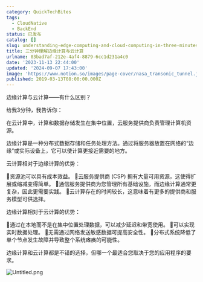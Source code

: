 ```yaml
---
category: QuickTechBites
tags:
  - CloudNative
  - BackEnd
status: 已发布
catalog: []
slug: understanding-edge-computing-and-cloud-computing-in-three-minutes
title: 三分钟理解边缘计算与云计算
urlname: 03bad7af-212e-4af4-8879-6cc1d231a4c0
date: '2023-11-13 22:44:00'
updated: '2024-09-07 17:43:00'
image: 'https://www.notion.so/images/page-cover/nasa_transonic_tunnel.jpg'
published: 2019-03-13T08:00:00.000Z
---
```


边缘计算与云计算——有什么区别？


给我3分钟，我告诉你：


在云计算中，计算和数据存储发生在集中位置，云服务提供商负责管理计算机资源。


边缘计算是一种分布式数据存储和任务处理方法。通过将服务器放置在网络的“边缘”或实际设备上，它可以使计算更接近需要的地方。


云计算相对于边缘计算的优势：


🔹资源池可以具有成本效益。
🔹云服务提供商 (CSP) 拥有大量可用资源，这使得扩展或缩减变得简单。
🔹通信服务提供商为您管理所有基础设施，而边缘计算通常更复杂，因此更需要实践。
🔹云计算存在的时间较长，这意味着有更多的提供商和服务模型可供选择。


边缘计算相对于云计算的优势：


🔸通过在本地而不是在集中位置处理数据，可以减少延迟和带宽使用。
🔸可以实现实时数据处理。
🔸无需通过网络发送敏感数据可提高安全性。
🔸分布式系统降低了单个节点发生故障并导致整个系统瘫痪的可能性。


边缘计算和云计算都是不错的选择，但哪一个最适合您取决于您的应用程序的要求。


![Untitled.png](https://prod-files-secure.s3.us-west-2.amazonaws.com/5d24fe63-e567-4804-86f9-9fdc62e13082/13581d9b-f241-4af1-9995-cb87504adaf1/Untitled.png?X-Amz-Algorithm=AWS4-HMAC-SHA256&X-Amz-Content-Sha256=UNSIGNED-PAYLOAD&X-Amz-Credential=ASIAZI2LB466XH5O4TNL%2F20250206%2Fus-west-2%2Fs3%2Faws4_request&X-Amz-Date=20250206T213301Z&X-Amz-Expires=3600&X-Amz-Security-Token=IQoJb3JpZ2luX2VjEE0aCXVzLXdlc3QtMiJGMEQCIHwLaqtKJAUebd%2Fs7xg%2FFRforOjZeR94KpVWRBQj1OWWAiAJqPIFy%2FWAJhoIAIK4FHWL7Vo%2BCx2NySPFmq8zJ%2FXOKSr%2FAwhmEAAaDDYzNzQyMzE4MzgwNSIM6s0%2FdS3u0wup5PKjKtwDYnn8DafneA1%2B5VyLpNrV2v0nLGBC1JyTaBYPZeMBYAL%2FuRw%2BAKMPRh8ocyPluz3Pbu0S1BABKDNgSJfKZvxOgsKTi8hJKEIaAKPyQ2CmVHr6beqkKSZc5g9c2WDxf2gpN2K5rVxFBUoo4U6Pp2sLouWnN0BArzxCwQQdlQr1ZNZEowgJsACFDjklfOSeOWMDoKJit5pdUU07l3s0x91vhUMJa9PV%2BhrO6o9xHjzZduD70Dr6JXIlqBJ9HVAT%2B%2FQv%2FlvJlqmq35yRkC4QPL%2B%2F9i9U6mxWYVB%2FVuyBYF5PFEipxTpnuUCCLF23%2B77CGaGtmARICy7B2zjKkI4t%2BSnDu6fLz429v%2FeVXzRYxw1QueuTGYU0HhAAtyJbb3Ida0F2VzEjjPuId6WfCJwDsqX1MMXGxvemibmd00t6qgSHFevTga2u01bSR8GIMVF%2BkKkP%2FRc6TUWf0KuFxswjvpPC07mu0OdmEZHW3H6RX4wW%2BkoE4%2BjdYi%2FEeXmMa5lnfp0l9YPBFUsBePAvODzeEUniDXr2YCZ68zCx4%2FQctkPI27XcbuzChZqPx5BENSI1VkyDVnyy%2FfMYipQjlKpCBXkI0Ugv%2FnnZT8%2BZwQEBWCPr924u3SsP2b00jGgDkIUwqLiUvQY6pgGwFV9PPsP9QrVFzQBvOz1hP4fwS8L9Ub2behNTrydOjRDDVhHt90%2FtJlWykQQ%2B49F360rBFS1betNf21tOq4M%2FZE%2FpMeqmhi%2Bd9PfifHaDq%2F1%2FIdXa8fAHoSNDxwtOrjcnQvsettqJyO5FmDR0NtUHFMs1SgJZDYMiKURWohpP4Ie4UOTp8%2BNuZgq5sBllOyON7VDLiUFsQ5JJnpEYsYkyqFRMu3gH&X-Amz-Signature=294f24a34bd4f9f1deaaf1d24df78643189e95392a5f1bf78338b3147086025b&X-Amz-SignedHeaders=host&x-id=GetObject)

